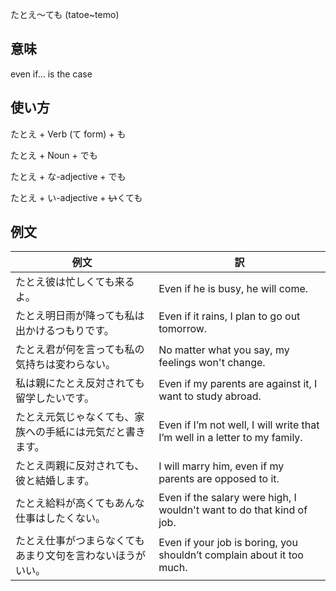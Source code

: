 たとえ～ても (tatoe~temo)

## 意味

even if… is the case

## 使い方

たとえ	+   Verb (て form) + も

たとえ	+   Noun + でも

たとえ	+   な-adjective + でも

たとえ	+   い-adjective + <s>い</s>くても

## 例文

|例文|訳|
| --- | --- |
|たとえ彼は忙しくても来るよ。|Even if he is busy, he will come.|
|たとえ明日雨が降っても私は出かけるつもりです。|Even if it rains, I plan to go out tomorrow.|
|たとえ君が何を言っても私の気持ちは変わらない。|No matter what you say, my feelings won't change.|
|私は親にたとえ反対されても留学したいです。|Even if my parents are against it, I want to study abroad.|
|たとえ元気じゃなくても、家族への手紙には元気だと書きます。|Even if I’m not well, I will write that I’m well in a letter to my family.|
|たとえ両親に反対されても、彼と結婚します。|I will marry him, even if my parents are opposed to it.|
|たとえ給料が高くてもあんな仕事はしたくない。|Even if the salary were high, I wouldn't want to do that kind of job.|
|たとえ仕事がつまらなくてもあまり文句を言わないほうがいい。|Even if your job is boring, you shouldn’t complain about it too much.|